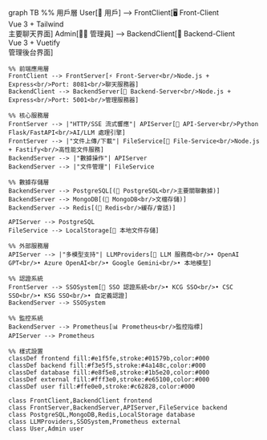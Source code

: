 graph TB
    %% 用戶層
    User[👤 用戶] --> FrontClient[🖥️ Front-Client<br/>Vue 3 + Tailwind<br/>主要聊天界面]
    Admin[👨‍💼 管理員] --> BackendClient[🔧 Backend-Client<br/>Vue 3 + Vuetify<br/>管理後台界面]
    
    %% 前端應用層
    FrontClient --> FrontServer[⚡ Front-Server<br/>Node.js + Express<br/>Port: 8081<br/>聊天服務器]
    BackendClient --> BackendServer[🔧 Backend-Server<br/>Node.js + Express<br/>Port: 5001<br/>管理服務器]
    
    %% 核心服務層
    FrontServer --> |"HTTP/SSE 流式響應"| APIServer[🤖 API-Server<br/>Python Flask/FastAPI<br/>AI/LLM 處理引擎]
    FrontServer --> |"文件上傳/下載"| FileService[📁 File-Service<br/>Node.js + Fastify<br/>高性能文件服務]
    BackendServer --> |"數據操作"| APIServer
    BackendServer --> |"文件管理"| FileService
    
    %% 數據存儲層
    BackendServer --> PostgreSQL[(🐘 PostgreSQL<br/>主要關聯數據)]
    BackendServer --> MongoDB[(🍃 MongoDB<br/>文檔存儲)]
    BackendServer --> Redis[(🔴 Redis<br/>緩存/會話)]
    
    APIServer --> PostgreSQL
    FileService --> LocalStorage[💾 本地文件存儲]
    
    %% 外部服務層
    APIServer --> |"多模型支持"| LLMProviders[🧠 LLM 服務商<br/>• OpenAI GPT<br/>• Azure OpenAI<br/>• Google Gemini<br/>• 本地模型]
    
    %% 認證系統
    FrontServer --> SSOSystem[🔐 SSO 認證系統<br/>• KCG SSO<br/>• CSC SSO<br/>• KSG SSO<br/>• 自定義認證]
    BackendServer --> SSOSystem
    
    %% 監控系統
    BackendServer --> Prometheus[📊 Prometheus<br/>監控指標]
    APIServer --> Prometheus
    
    %% 樣式設置
    classDef frontend fill:#e1f5fe,stroke:#01579b,color:#000
    classDef backend fill:#f3e5f5,stroke:#4a148c,color:#000
    classDef database fill:#e8f5e8,stroke:#1b5e20,color:#000
    classDef external fill:#fff3e0,stroke:#e65100,color:#000
    classDef user fill:#ffe0e0,stroke:#c62828,color:#000
    
    class FrontClient,BackendClient frontend
    class FrontServer,BackendServer,APIServer,FileService backend
    class PostgreSQL,MongoDB,Redis,LocalStorage database
    class LLMProviders,SSOSystem,Prometheus external
    class User,Admin user
